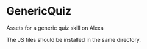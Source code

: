 # GenericQuiz
Assets for a generic quiz skill on Alexa

The JS files should be installed in the same directory.
